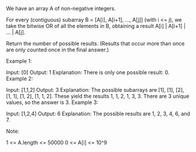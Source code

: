 We have an array A of non-negative integers.

For every (contiguous) subarray B = [A[i], A[i+1], ..., A[j]] (with i <= j), we take the bitwise OR of all the elements in B, obtaining a result A[i] | A[i+1] | ... | A[j].

Return the number of possible results.  (Results that occur more than once are only counted once in the final answer.)

 

Example 1:

Input: [0]
Output: 1
Explanation: 
There is only one possible result: 0.
Example 2:

Input: [1,1,2]
Output: 3
Explanation: 
The possible subarrays are [1], [1], [2], [1, 1], [1, 2], [1, 1, 2].
These yield the results 1, 1, 2, 1, 3, 3.
There are 3 unique values, so the answer is 3.
Example 3:

Input: [1,2,4]
Output: 6
Explanation: 
The possible results are 1, 2, 3, 4, 6, and 7.
 

Note:

1 <= A.length <= 50000
0 <= A[i] <= 10^9